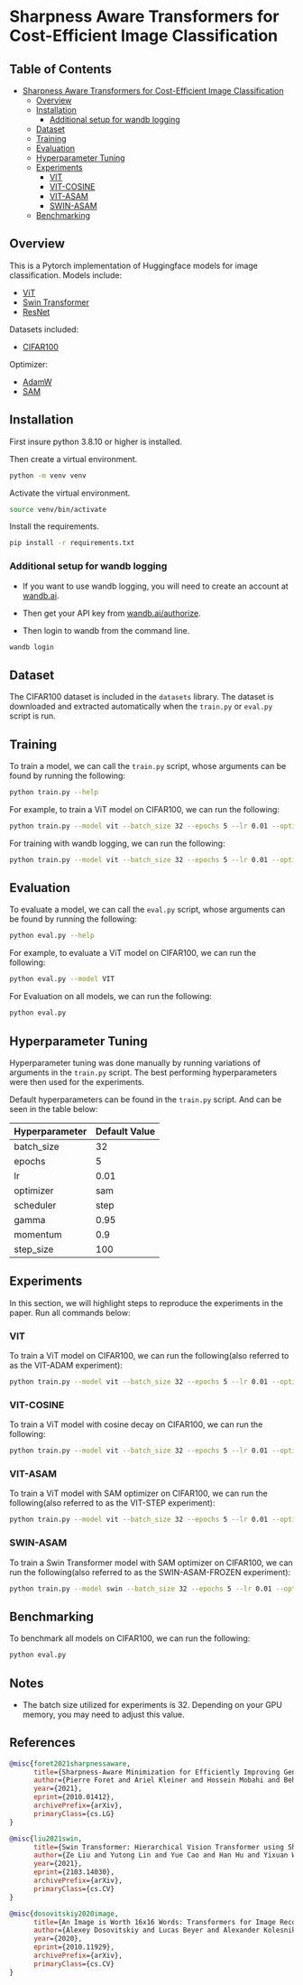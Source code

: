 # Sharpness Aware Transformers for Cost-Efficient Image Classification

## Table of Contents

- [Sharpness Aware Transformers for Cost-Efficient Image Classification](#sharpness-aware-transformers-for-cost-efficient-image-classification)
  - [Overview](#overview)
  - [Installation](#installation)
      - [Additional setup for wandb logging](#additional-setup-for-wandb-logging)
  - [Dataset](#dataset)
  - [Training](#training)
  - [Evaluation](#evaluation)
  - [Hyperparameter Tuning](#hyperparameter-tuning)
  - [Experiments](#experiments)
    - [VIT](#vit)
    - [VIT-COSINE](#vit-cosine)
    - [VIT-ASAM](#vit-asam)
    - [SWIN-ASAM](#swin-asam)
  - [Benchmarking](#benchmarking)

## Overview

This is a Pytorch implementation of Huggingface models for image classification.
Models include:
- [ViT](https://arxiv.org/abs/2010.11929)
- [Swin Transformer](https://arxiv.org/abs/2103.14030)
- [ResNet](https://arxiv.org/abs/1512.03385)

Datasets included:
- [CIFAR100](https://www.cs.toronto.edu/~kriz/cifar.html)

Optimizer:
- [AdamW](https://arxiv.org/abs/1711.05101)
- [SAM](https://arxiv.org/abs/2010.01412)

## Installation

First insure python 3.8.10 or higher is installed.

Then create a virtual environment.

```bash
python -m venv venv
```

Activate the virtual environment.

```bash
source venv/bin/activate
```

Install the requirements.

```bash
pip install -r requirements.txt
```

### Additional setup for wandb logging

- If you want to use wandb logging, you will need to create an account at [wandb.ai](https://wandb.ai/).

- Then get your API key from [wandb.ai/authorize](https://wandb.ai/authorize).

- Then login to wandb from the command line.

```bash
wandb login
```

## Dataset

The CIFAR100 dataset is included in the `datasets` library. The dataset is downloaded and extracted automatically when the `train.py` or `eval.py` script is run.

## Training

To train a model, we can call the `train.py` script, whose arguments can be found by running the following:

```bash
python train.py --help
```

For example, to train a ViT model on CIFAR100, we can run the following:

```bash
python train.py --model vit --batch_size 32 --epochs 5 --lr 0.01 --optimizer sam
```

For training with wandb logging, we can run the following:

```bash
python train.py --model vit --batch_size 32 --epochs 5 --lr 0.01 --optimizer sam -W
```


## Evaluation

To evaluate a model, we can call the `eval.py` script, whose arguments can be found by running the following:

```bash
python eval.py --help
```

For example, to evaluate a ViT model on CIFAR100, we can run the following:

```bash
python eval.py --model VIT
```

For Evaluation on all models, we can run the following:

```bash
python eval.py
```

## Hyperparameter Tuning

Hyperparameter tuning was done manually by running variations of arguments in the `train.py` script. The best performing hyperparameters were then used for the experiments.

Default hyperparameters can be found in the `train.py` script. And can be seen in the table below:

| Hyperparameter | Default Value |
| -------------- | ------------- |
| batch_size     | 32            |
| epochs         | 5             |
| lr             | 0.01          |
| optimizer      | sam           |
| scheduler      | step          |
| gamma          | 0.95          |
| momentum       | 0.9           |
| step_size      | 100           |

## Experiments

In this section, we will highlight steps to reproduce the experiments in the paper. Run all commands below:

### VIT

To train a ViT model on CIFAR100, we can run the following(also referred to as the VIT-ADAM experiment):

```bash
python train.py --model vit --batch_size 32 --epochs 5 --lr 0.01 --optimizer adam --scheduler step
```

### VIT-COSINE

To train a ViT model with cosine decay on CIFAR100, we can run the following:

```bash
python train.py --model vit --batch_size 32 --epochs 5 --lr 0.01 --optimizer adam --scheduler cosine
```

### VIT-ASAM

To train a ViT model with SAM optimizer on CIFAR100, we can run the following(also referred to as the VIT-STEP experiment):

```bash
python train.py --model vit --batch_size 32 --epochs 5 --lr 0.01 --optimizer sam
```

### SWIN-ASAM

To train a Swin Transformer model with SAM optimizer on CIFAR100, we can run the following(also referred to as the SWIN-ASAM-FROZEN experiment):

```bash
python train.py --model swin --batch_size 32 --epochs 5 --lr 0.01 --optimizer sam --freeze
```

## Benchmarking

To benchmark all models on CIFAR100, we can run the following:

```bash
python eval.py
```

## Notes

- The batch size utilized for experiments is 32. Depending on your GPU memory, you may need to adjust this value.

<!-- cite sam.py -->
## References

```bibtex
@misc{foret2021sharpnessaware,
      title={Sharpness-Aware Minimization for Efficiently Improving Generalization}, 
      author={Pierre Foret and Ariel Kleiner and Hossein Mobahi and Behnam Neyshabur},
      year={2021},
      eprint={2010.01412},
      archivePrefix={arXiv},
      primaryClass={cs.LG}
}
```

```bibtex
@misc{liu2021swin,
      title={Swin Transformer: Hierarchical Vision Transformer using Shifted Windows}, 
      author={Ze Liu and Yutong Lin and Yue Cao and Han Hu and Yixuan Wei and Zheng Zhang and Stephen Lin and Baining Guo},
      year={2021},
      eprint={2103.14030},
      archivePrefix={arXiv},
      primaryClass={cs.CV}
}
```

```bibtex
@misc{dosovitskiy2020image,
      title={An Image is Worth 16x16 Words: Transformers for Image Recognition at Scale}, 
      author={Alexey Dosovitskiy and Lucas Beyer and Alexander Kolesnikov and Dirk Weissenborn and Xiaohua Zhai and Thomas Unterthiner and Mostafa Dehghani and Matthias Minderer and Georg Heigold and Sylvain Gelly and Jakob Uszkoreit and Neil Houlsby},
      year={2020},
      eprint={2010.11929},
      archivePrefix={arXiv},
      primaryClass={cs.CV}
}
```
